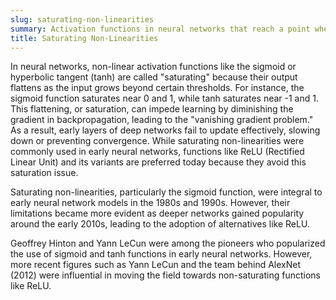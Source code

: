 ```yaml
---
slug: saturating-non-linearities
summary: Activation functions in neural networks that reach a point where their output changes very little, or not at all, in response to large input values.
title: Saturating Non-Linearities
---
```


In neural networks, non-linear activation functions like the sigmoid or hyperbolic tangent (tanh) are called "saturating" because their output flattens as the input grows beyond certain thresholds. For instance, the sigmoid function saturates near 0 and 1, while tanh saturates near -1 and 1. This flattening, or saturation, can impede learning by diminishing the gradient in backpropagation, leading to the "vanishing gradient problem." As a result, early layers of deep networks fail to update effectively, slowing down or preventing convergence. While saturating non-linearities were commonly used in early neural networks, functions like ReLU (Rectified Linear Unit) and its variants are preferred today because they avoid this saturation issue.

Saturating non-linearities, particularly the sigmoid function, were integral to early neural network models in the 1980s and 1990s. However, their limitations became more evident as deeper networks gained popularity around the early 2010s, leading to the adoption of alternatives like ReLU.

Geoffrey Hinton and Yann LeCun were among the pioneers who popularized the use of sigmoid and tanh functions in early neural networks. However, more recent figures such as Yann LeCun and the team behind AlexNet (2012) were influential in moving the field towards non-saturating functions like ReLU.
